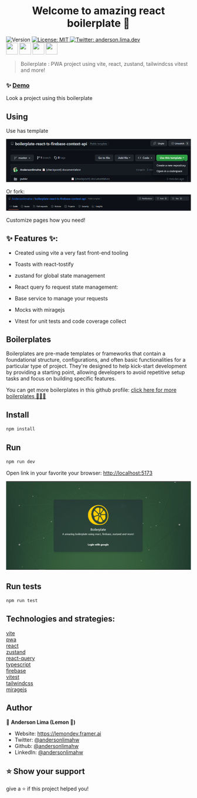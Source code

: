 <h1 align="center">Welcome to amazing react boilerplate 👋</h1>
<p>
  <img alt="Version" src="https://img.shields.io/badge/version-1.0.0-blue.svg?cacheSeconds=2592000" />

  <a href="#" target="_blank">
    <img alt="License: MIT" src="https://img.shields.io/badge/License-MIT-yellow.svg" />
  </a>

  <a href="https://twitter.com/anderson.lima.dev" target="_blank">
    <img alt="Twitter: anderson.lima.dev" src="https://img.shields.io/twitter/follow/andersonlimahw.svg?style=social" />
  </a>

  <br />
  <img
   height="32"
   width="32"
   src="https://cdn.jsdelivr.net/npm/simple-icons@v9/icons/vite.svg"
 />
 <img
   height="32"
   width="32"
   src="https://cdn.jsdelivr.net/npm/simple-icons@v9/icons/react.svg"
 />
 <img
   height="32"
   width="32"
   src="https://cdn.jsdelivr.net/npm/simple-icons@v9/icons/typescript.svg"
 />
 <img
   height="32"
   width="32"
   src="https://cdn.jsdelivr.net/npm/simple-icons@v9/icons/tailwindcss.svg"
 />


> Boilerplate : PWA project using vite, react, zustand, tailwindcss vitest and more!


### ✨ [Demo](https://lemon-firebase-chat-sample.vercel.app)

Look a project using this boilerplate

## Using

Use has template

![using-template](./public/demo/using-template.png)


Or fork:
![using-template](./public/demo/using-fork.png)


Customize pages how you need!

## ✨ Features ✨:

* Created using vite a very fast front-end tooling 

* Toasts with  react-tostify

* zustand for global state management
* React query fo request state management: 

* Base service to manage your requests
* Mocks with miragejs
* Vitest for unit tests and code coverage collect


## Boilerplates
Boilerplates are pre-made templates or frameworks that contain a foundational structure, configurations, and often basic functionalities for a particular type of project. They're designed to help kick-start development by providing a starting point, allowing developers to avoid repetitive setup tasks and focus on building specific features.

You can get more boilerplates in this github profile:
[click here for more boilerplates 👩🏾‍🎤](https://github.com/Andersonlimahw?tab=repositories&q=boiler&type=&language=&sort=)

## Install

```sh
npm install
```

## Run

```sh
npm run dev

```

Open link in your favorite your browser:
[http://localhost:5173](http://localhost:5173/)

![](./public/demo/demo-home.png)


## Run tests

```sh
npm run test
```

## Technologies and strategies:
[vite](https://vitejs.dev/) <br />
[pwa](https://developer.mozilla.org/en-US/docs/Web/Progressive_web_apps) <br />
[react](https://react.dev/learn) <br />
[zustand](https://github.com/pmndrs/zustand) <br />
[react-query](https://tanstack.com/query/latest/docs/framework/react/overview) <br />
[typescript](https://www.typescriptlang.org/docs/) <br />
[firebase](https://firebase.google.com/docs) <br />
[vitest](https://vitest.dev/) <br />
[tailwindcss](https://tailwindcss.com/docs/animation) <br />
[miragejs](https://miragejs.com/)<br />

## Author

👤 **Anderson Lima (Lemon 🍋)**

- Website: https://lemondev.framer.ai
- Twitter: [@andersonlimahw](https://twitter.com/andersonlimahw)
- Github: [@andersonlimahw](https://github.com/andersonlimahw)
- LinkedIn: [@andersonlimahw](https://linkedin.com/in/andersonlimahw)

## ⭐ Show your support
give a ⭐ if this project helped you!